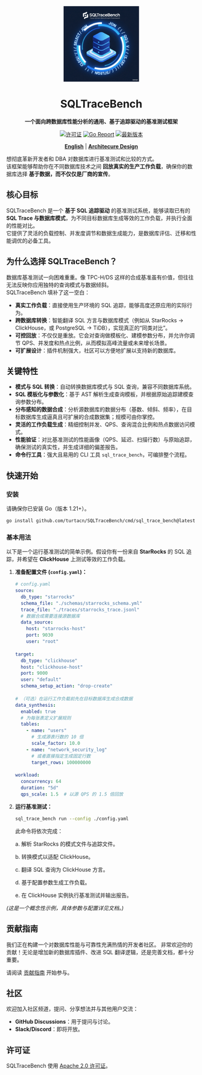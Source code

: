 <div align="center">
  <img src="logo.png" alt="SQLTraceBench Logo" width="200" height="200">
  <h1>SQLTraceBench</h1>
  <p>
    <strong>一个面向跨数据库性能分析的通用、基于追踪驱动的基准测试框架</strong>
  </p>
  <p>
    <!--<a href="https://github.com/turtacn/SQLTraceBench/actions/workflows/go.yml"><img src="https://github.com/turtacn/SQLTraceBench/actions/workflows/go.yml/badge.svg" alt="构建状态"></a>-->
    <a href="https://github.com/turtacn/SQLTraceBench/blob/main/LICENSE"><img src="https://img.shields.io/badge/License-Apache_2.0-blue.svg" alt="许可证"></a>
    <a href="https://goreportcard.com/report/github.com/turtacn/SQLTraceBench"><img src="https://goreportcard.com/badge/github.com/turtacn/SQLTraceBench" alt="Go Report"></a>
    <a href="https://github.com/turtacn/SQLTraceBench/releases"><img src="https://img.shields.io/github/v/release/turtacn/SQLTraceBench" alt="最新版本"></a>
  </p>
  <p>
    <a href="README.md"><strong>English</strong></a> | <a href="docs/architecture.md"><strong>Architecure Design</strong></a>
  </p>
</div>

想彻底革新开发者和 DBA 对数据库进行基准测试和比较的方式。  
该框架能够帮助你在不同数据库技术之间 **回放真实的生产工作负载**，确保你的数据库选择 **基于数据，而不仅仅是厂商的宣传**。

## 核心目标

SQLTraceBench 是一个 **基于 SQL 追踪驱动** 的基准测试系统，能够读取已有的 **SQL Trace 与数据库模式**，为不同目标数据库生成等效的工作负载，并执行全面的性能对比。  
它提供了灵活的负载控制、并发度调节和数据生成能力，是数据库评估、迁移和性能调优的必备工具。

## 为什么选择 SQLTraceBench？

数据库基准测试一向困难重重。像 TPC-H/DS 这样的合成基准虽有价值，但往往无法反映你应用独特的查询模式与数据倾斜。  
SQLTraceBench 填补了这一空白：

* **真实工作负载**：直接使用生产环境的 SQL 追踪，能够高度还原应用的实际行为。  
* **跨数据库转换**：智能翻译 SQL 方言与数据库模式（例如从 StarRocks → ClickHouse，或 PostgreSQL → TiDB），实现真正的“同类对比”。  
* **可控回放**：不仅仅是重放。它会对查询做模板化、建模参数分布，并允许你调节 QPS、并发度和热点比例，从而模拟高峰流量或未来增长场景。  
* **可扩展设计**：插件机制强大，社区可以方便地扩展以支持新的数据库。  

## 关键特性

* **模式与 SQL 转换**：自动转换数据库模式与 SQL 查询，兼容不同数据库系统。  
* **SQL 模板化与参数化**：基于 AST 解析生成查询模板，并根据原始追踪建模查询参数分布。  
* **分布感知的数据合成**：分析源数据库的数据分布（基数、倾斜、频率），在目标数据库生成逼真且可扩展的合成数据集；规模可由你掌控。  
* **灵活的工作负载生成**：精细控制并发、QPS、查询混合比例和热点数据访问模式。  
* **性能验证**：对比基准测试的性能画像（QPS、延迟、扫描行数）与原始追踪，确保测试的真实性，并生成详细的偏差报告。  
* **命令行工具**：强大且易用的 CLI 工具 `sql_trace_bench`，可编排整个流程。  

## 快速开始

### 安装

请确保你已安装 Go（版本 1.21+）。  

```bash
go install github.com/turtacn/SQLTraceBench/cmd/sql_trace_bench@latest
````

### 基本用法

以下是一个运行基准测试的简单示例。假设你有一份来自 **StarRocks** 的 SQL 追踪，并希望在 **ClickHouse** 上测试等效的工作负载。

1. **准备配置文件 (`config.yaml`)：**

   ```yaml
   # config.yaml
   source:
     db_type: "starrocks"
     schema_file: "./schemas/starrocks_schema.yml"
     trace_file: "./traces/starrocks_trace.jsonl"
     # 数据合成需要连接源数据库
     data_source: 
       host: "starrocks-host"
       port: 9030
       user: "root"

   target:
     db_type: "clickhouse"
     host: "clickhouse-host"
     port: 9000
     user: "default"
     schema_setup_action: "drop-create" 

   # （可选）在运行工作负载前先在目标数据库生成合成数据
   data_synthesis:
     enabled: true
     # 为每张表定义扩展规则
     tables:
       - name: "users"
         # 生成源表行数的 10 倍
         scale_factor: 10.0
       - name: "network_security_log"
         # 或者直接指定生成固定行数
         target_rows: 100000000

   workload:
     concurrency: 64
     duration: "5d"
     qps_scale: 1.5  # 以源 QPS 的 1.5 倍回放
   ```

2. **运行基准测试：**

   ```bash
   sql_trace_bench run --config ./config.yaml
   ```

   此命令将依次完成：

   a. 解析 StarRocks 的模式文件与追踪文件。
   
   b. 转换模式以适配 ClickHouse。
   
   c. 翻译 SQL 查询为 ClickHouse 方言。
   
   d. 基于配置参数生成工作负载。
   
   e. 在 ClickHouse 实例执行基准测试并输出报告。

*(这是一个概念性示例，具体参数与配置详见文档。)*

## 贡献指南

我们正在构建一个对数据库性能与可靠性充满热情的开发者社区。
非常欢迎你的贡献！无论是增加新的数据库插件、改进 SQL 翻译逻辑，还是完善文档，都十分重要。

请阅读 [贡献指南](./CONTRIBUTING.md) 开始参与。

## 社区

欢迎加入社区频道，提问、分享想法并与其他用户交流：

* **GitHub Discussions**：用于提问与讨论。
* **Slack/Discord**：即将开放。

## 许可证

SQLTraceBench 使用 [Apache 2.0 许可证](./LICENSE)。
